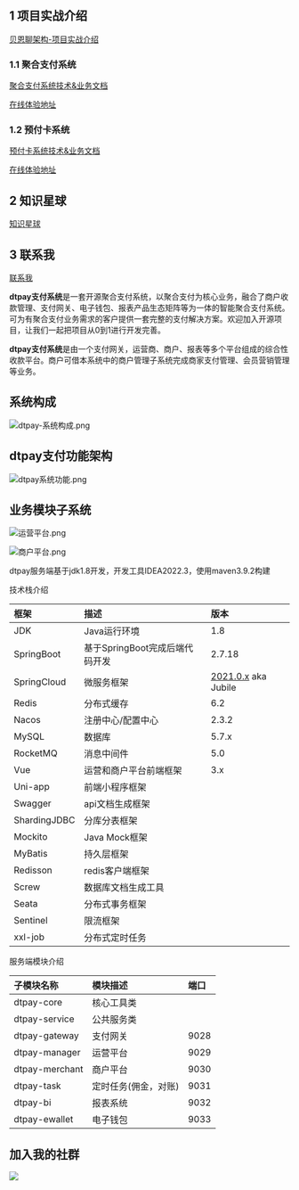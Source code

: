 ## 1 项目实战介绍

[贝恩聊架构-项目实战介绍](https://www.itbeien.cn/)

### 1.1 聚合支付系统

[聚合支付系统技术&业务文档](https://www.itbeien.cn/dtpay/%E9%A1%B9%E7%9B%AE%E4%BB%8B%E7%BB%8D/%E8%81%9A%E5%90%88%E6%94%AF%E4%BB%98%E7%B3%BB%E7%BB%9F%E4%B8%9A%E5%8A%A1%E5%92%8C%E6%8A%80%E6%9C%AF%E6%9E%B6%E6%9E%84%E4%BB%8B%E7%BB%8D.html)

[在线体验地址](https://www.itbeien.cn/online/dtpay.html)

### 1.2 预付卡系统

[预付卡系统技术&业务文档](https://www.itbeien.cn/ecard/%E9%A1%B9%E7%9B%AE%E4%BB%8B%E7%BB%8D/01%E9%A2%84%E4%BB%98%E5%8D%A1%E5%B9%B3%E5%8F%B0%E4%BB%8B%E7%BB%8D.html)

[在线体验地址](https://www.itbeien.cn/online/ecard.html)

## 2 知识星球

[知识星球](https://www.itbeien.cn/planet/%E6%98%9F%E7%90%83%E4%BB%8B%E7%BB%8D/project.html)

## 3 联系我

[联系我](https://www.itbeien.cn/linkme/link-me.html)

**dtpay支付系统**是一套开源聚合支付系统，以聚合支付为核心业务，融合了商户收款管理、支付网关、电子钱包、报表产品生态矩阵等为一体的智能聚合支付系统。 可为有聚合支付业务需求的客户提供一套完整的支付解决方案。欢迎加入开源项目，让我们一起把项目从0到1进行开发完善。

**dtpay支付系统**是由一个支付网关，运营商、商户、报表等多个平台组成的综合性收款平台。商户可借本系统中的商户管理子系统完成商家支付管理、会员营销管理等业务。

## 系统构成

![dtpay-系统构成.png](https://note.youdao.com/yws/api/personal/file/WEB6398d12221dbca6c368fab77ac53accd?method=download&shareKey=02a0602e7427a3f151a1a9e2a3da0743)

## dtpay支付功能架构

![dtpay系统功能.png](https://note.youdao.com/yws/api/personal/file/WEB22d3044a0b0d80f9837bd61d0e69ba77?method=download&shareKey=6ca1d1ede02b990204dbf7274dca6f0d)

## 业务模块子系统

![运营平台.png](https://note.youdao.com/yws/api/personal/file/WEB1257424ff3a4977729e59ce6e7eee50f?method=download&shareKey=91128238b55d34d4b181bf9cde6f20a9)

![商户平台.png](https://note.youdao.com/yws/api/personal/file/WEBe6d4288f2adf5f502cd76376b6135ac2?method=download&shareKey=83af62fe19a8bb8076646fcf5ca91c40)

dtpay服务端基于jdk1.8开发，开发工具IDEA2022.3，使用maven3.9.2构建

技术栈介绍

| 框架           | 描述                   | 版本                                       |
| :----------- | :------------------- | :--------------------------------------- |
| JDK          | Java运行环境             | 1.8                                      |
| SpringBoot   | 基于SpringBoot完成后端代码开发 | 2.7.18                                   |
| SpringCloud  | 微服务框架                | [2021.0.x](https://github.com/spring-cloud/spring-cloud-release/wiki/Spring-Cloud-2021.0-Release-Notes) aka Jubile |
| Redis        | 分布式缓存                | 6.2                                      |
| Nacos        | 注册中心/配置中心            | 2.3.2                                    |
| MySQL        | 数据库                  | 5.7.x                                    |
| RocketMQ     | 消息中间件                | 5.0                                      |
| Vue          | 运营和商户平台前端框架          | 3.x                                      |
| Uni-app      | 前端小程序框架              |                                          |
| Swagger      | api文档生成框架            |                                          |
| ShardingJDBC | 分库分表框架               |                                          |
| Mockito      | Java Mock框架          |                                          |
| MyBatis      | 持久层框架                |                                          |
| Redisson     | redis客户端框架           |                                          |
| Screw        | 数据库文档生成工具            |                                          |
| Seata        | 分布式事务框架              |                                          |
| Sentinel     | 限流框架                 |                                          |
| xxl-job      | 分布式定时任务              |                                          |

服务端模块介绍

| 子模块名称          | 模块描述        | 端口   |
| :------------- | :---------- | :--- |
| dtpay-core     | 核心工具类       |      |
| dtpay-service  | 公共服务类       |      |
| dtpay-gateway  | 支付网关        | 9028 |
| dtpay-manager  | 运营平台        | 9029 |
| dtpay-merchant | 商户平台        | 9030 |
| dtpay-task     | 定时任务(佣金，对账) | 9031 |
| dtpay-bi       | 报表系统        | 9032 |
| dtpay-ewallet  | 电子钱包        | 9033 |

##  加入我的社群

![](https://gitee.com/starqidian/images/raw/master/javabase/%E8%B4%9D%E6%81%A9%E8%81%8A%E6%9E%B6%E6%9E%84-%E7%9F%A5%E8%AF%86%E6%98%9F%E7%90%83-%E8%81%9A%E5%90%88%E6%94%AF%E4%BB%98%E7%9F%A5%E8%AF%86%E6%98%9F%E7%90%83_01.png)